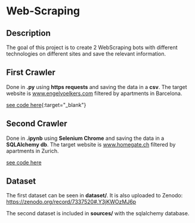# Web-Scraping

## Description

The goal of this project is to create 2 WebScraping bots with different technologies on different sites and save the relevant information.

## First Crawler

Done in **.py** using **https requests** and saving the data in a **csv**. The target website is www.engelvoelkers.com filtered by apartments in Barcelona.

[see code here](https://github.com/LukazMartin/Web-Scraping/blob/main/source/scraper.py){:target="_blank"}

## Second Crawler

Done in **.ipynb** using **Selenium Chrome** and saving the data in a **SQLAlchemy db**. The target website is www.homegate.ch filtered by apartments in Zurich.

[see code here](https://github.com/LukazMartin/Web-Scraping/blob/main/source/webScraping.ipynb)

## Dataset

The first dataset can be seen in **dataset/**. It is also uploaded to Zenodo: https://zenodo.org/record/7337520#.Y3jKWOzMJ6p

The second dataset is included in **sources/** with the sqlalchemy database.
